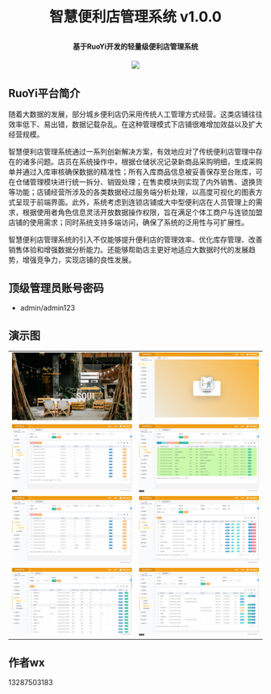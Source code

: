 <h1 align="center" style="margin: 30px 0 30px; font-weight: bold;">智慧便利店管理系统 v1.0.0</h1>
<h4 align="center">基于RuoYi开发的轻量级便利店管理系统</h4>
<p align="center">
	<a href="https://github.com/him7512/conveniencestore"><img src="https://img.shields.io/badge/conveniencestore-green"></a>
</p>

## RuoYi平台简介
随着大数据的发展，部分城乡便利店仍采用传统人工管理方式经营。这类店铺往往效率低下、易出错，数据记载杂乱。在这种管理模式下店铺很难增加效益以及扩大经营规模。

智慧便利店管理系统通过一系列创新解决方案，有效地应对了传统便利店管理中存在的诸多问题。店员在系统操作中，根据仓储状况记录新商品采购明细，生成采购单并通过入库审核确保数据的精准性；所有入库商品信息被妥善保存至台账库，可在仓储管理模块进行统一拆分、销毁处理；在售卖模块则实现了内外销售、退换货等功能；店铺经营所涉及的各类数据经过服务端分析处理，以高度可视化的图表方式呈现于前端界面。此外，系统考虑到连锁店铺或大中型便利店在人员管理上的需求，根据使用者角色信息灵活开放数据操作权限，旨在满足个体工商户与连锁加盟店铺的使用需求；同时系统支持多端访问，确保了系统的泛用性与可扩展性。

智慧便利店管理系统的引入不仅能够提升便利店的管理效率、优化库存管理、改善销售体验和增强数据分析能力。还能够帮助店主更好地适应大数据时代的发展趋势，增强竞争力，实现店铺的良性发展。

## 顶级管理员账号密码 

- admin/admin123

## 演示图

<table>
    <tr>
        <td><img src="https://github.com/him7512/conveniencestore/blob/1ec2a6cc80a9c18036042a57ec5eaee741e4727e/doc/%E7%B3%BB%E7%BB%9F%E5%9B%BE%E7%89%87/%E7%99%BB%E5%BD%95%E7%95%8C%E9%9D%A2.png"/></td>
        <td><img src="https://github.com/him7512/conveniencestore/blob/079f8f0ae883b280b5bd7f48d991b214f100696a/doc/%E7%B3%BB%E7%BB%9F%E5%9B%BE%E7%89%87/%E9%A6%96%E9%A1%B5/%E9%A6%96%E9%A1%B5.png"/></td>
    </tr>
    <tr>
        <td><img src="https://github.com/him7512/conveniencestore/blob/079f8f0ae883b280b5bd7f48d991b214f100696a/doc/%E7%B3%BB%E7%BB%9F%E5%9B%BE%E7%89%87/%E9%87%87%E8%B4%AD%E7%AE%A1%E7%90%86/%E9%87%87%E8%B4%AD%E5%8D%95%E7%AE%A1%E7%90%86-%E9%87%87%E8%B4%AD%E5%8D%95%E7%AE%A1%E7%90%86.png"/></td>
        <td><img src="https://github.com/him7512/conveniencestore/blob/079f8f0ae883b280b5bd7f48d991b214f100696a/doc/%E7%B3%BB%E7%BB%9F%E5%9B%BE%E7%89%87/%E9%87%87%E8%B4%AD%E7%AE%A1%E7%90%86/%E9%87%87%E8%B4%AD%E7%99%BB%E8%AE%B0-%E9%87%87%E8%B4%AD%E6%98%8E%E7%BB%86%E7%99%BB%E8%AE%B0.png"/></td>
    </tr>
    <tr>
        <td><img src="https://github.com/him7512/conveniencestore/blob/079f8f0ae883b280b5bd7f48d991b214f100696a/doc/%E7%B3%BB%E7%BB%9F%E5%9B%BE%E7%89%87/%E4%BB%93%E5%82%A8%E7%AE%A1%E7%90%86/%E5%85%A5%E5%BA%93%E7%AE%A1%E7%90%86-%E5%85%A5%E5%BA%93%E7%99%BB%E8%AE%B0%E7%AE%A1%E7%90%86.png"/></td>
        <td><img src="https://github.com/him7512/conveniencestore/blob/079f8f0ae883b280b5bd7f48d991b214f100696a/doc/%E7%B3%BB%E7%BB%9F%E5%9B%BE%E7%89%87/%E4%BB%93%E5%82%A8%E7%AE%A1%E7%90%86/%E5%95%86%E5%93%81%E5%8F%B0%E8%B4%A6%E4%BF%A1%E6%81%AF.png"/></td>
    </tr>
	<tr>
        <td><img src="https://github.com/him7512/conveniencestore/blob/079f8f0ae883b280b5bd7f48d991b214f100696a/doc/%E7%B3%BB%E7%BB%9F%E5%9B%BE%E7%89%87/%E5%94%AE%E5%8D%96%E7%AE%A1%E7%90%86/%E5%85%A7%E5%94%AE%E6%94%AF%E6%8C%81.png"/></td>
        <td><img src="https://github.com/him7512/conveniencestore/blob/079f8f0ae883b280b5bd7f48d991b214f100696a/doc/%E7%B3%BB%E7%BB%9F%E5%9B%BE%E7%89%87/%E5%94%AE%E5%8D%96%E7%AE%A1%E7%90%86/%E9%80%80%E6%8D%A2%E8%B4%A7%E7%AE%A1%E7%90%86.png"/></td>
    </tr>
</table>


## 作者wx
13287503183
